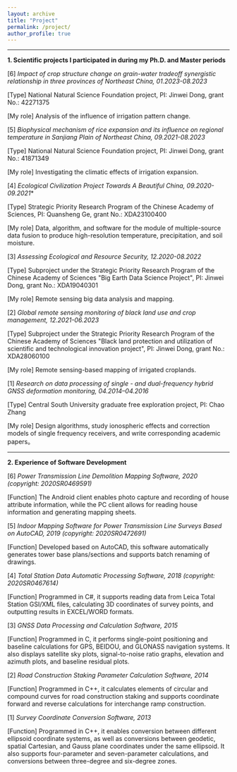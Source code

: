 ```yaml
---
layout: archive
title: "Project"
permalink: /project/
author_profile: true
---
```


-----------------------------------------------------------------
**1. Scientific projects I participated in during my Ph.D. and Master periods**


[6] *Impact of crop structure change on grain-water tradeoff synergistic relationship in three provinces of Northeast China, 01.2023-08.2023*

[Type] National Natural Science Foundation project, PI: Jinwei Dong, grant No.: 42271375

[My role] Analysis of the influence of irrigation pattern change.


[5] *Biophysical mechanism of rice expansion and its influence on regional temperature in Sanjiang Plain of Northeast China, 09.2021-08.2023*

[Type] National Natural Science Foundation project, PI: Jinwei Dong, grant No.: 41871349

[My role] Investigating the climatic effects of irrigation expansion.

[4] *Ecological Civilization Project Towards A Beautiful China, 09.2020-09.2021**

[Type] Strategic Priority Research Program of the Chinese Academy of Sciences, PI: Quansheng Ge, grant No.: XDA23100400

[My role] Data, algorithm, and software for the module of multiple-source data fusion to produce high-resolution temperature, precipitation, and soil moisture.

[3] *Assessing Ecological and Resource Security, 12.2020-08.2022*

[Type] Subproject under the Strategic Priority Research Program of the Chinese Academy of Sciences "Big Earth Data Science Project", PI: Jinwei Dong, grant No.: XDA19040301

[My role] Remote sensing big data analysis and mapping.

[2] *Global remote sensing monitoring of black land use and crop management, 12.2021-06.2023*

[Type] Subproject under the Strategic Priority Research Program of the Chinese Academy of Sciences "Black land protection and utilization of scientific and technological innovation project", PI: Jinwei Dong, grant No.: XDA28060100

[My role] Remote sensing-based mapping of irrigated croplands.

[1] *Research on data processing of single - and dual-frequency hybrid GNSS deformation monitoring, 04.2014–04.2016*

[Type] Central South University graduate free exploration project, PI: Chao Zhang

[My role] Design algorithms, study ionospheric effects and correction models of single frequency receivers, and write corresponding academic papers。


-----------------------------------------------------------------
**2. Experience of Software Development**

[6] *Power Transmission Line Demolition Mapping Software, 2020 (copyright: 2020SR0469591)*

[Function] The Android client enables photo capture and recording of house attribute information, while the PC client allows for reading house information and generating mapping sheets.

[5] *Indoor Mapping Software for Power Transmission Line Surveys Based on AutoCAD, 2019 (copyright: 2020SR0472691)*

[Function] Developed based on AutoCAD, this software automatically generates tower base plans/sections and supports batch renaming of drawings.

[4] *Total Station Data Automatic Processing Software, 2018 (copyright: 2020SR0467614)*

[Function] Programmed in C#, it supports reading data from Leica Total Station GSI/XML files, calculating 3D coordinates of survey points, and outputting results in EXCEL/WORD formats.

[3] *GNSS Data Processing and Calculation Software, 2015*

[Function] Programmed in C, it performs single-point positioning and baseline calculations for GPS, BEIDOU, and GLONASS navigation systems. It also displays satellite sky plots, signal-to-noise ratio graphs, elevation and azimuth plots, and baseline residual plots.

[2] *Road Construction Staking Parameter Calculation Software, 2014*

[Function] Programmed in C++, it calculates elements of circular and compound curves for road construction staking and supports coordinate forward and reverse calculations for interchange ramp construction.

[1] *Survey Coordinate Conversion Software, 2013*

[Function] Programmed in C++, it enables conversion between different ellipsoid coordinate systems, as well as conversions between geodetic, spatial Cartesian, and Gauss plane coordinates under the same ellipsoid. It also supports four-parameter and seven-parameter calculations, and conversions between three-degree and six-degree zones.
